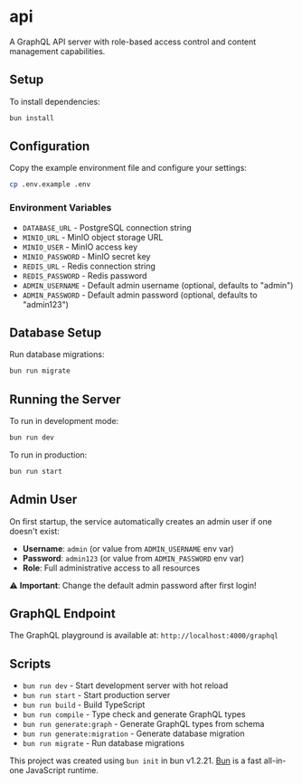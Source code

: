 # api

A GraphQL API server with role-based access control and content management capabilities.

## Setup

To install dependencies:

```bash
bun install
```

## Configuration

Copy the example environment file and configure your settings:

```bash
cp .env.example .env
```

### Environment Variables

- `DATABASE_URL` - PostgreSQL connection string
- `MINIO_URL` - MinIO object storage URL
- `MINIO_USER` - MinIO access key
- `MINIO_PASSWORD` - MinIO secret key
- `REDIS_URL` - Redis connection string
- `REDIS_PASSWORD` - Redis password
- `ADMIN_USERNAME` - Default admin username (optional, defaults to "admin")
- `ADMIN_PASSWORD` - Default admin password (optional, defaults to "admin123")

## Database Setup

Run database migrations:

```bash
bun run migrate
```

## Running the Server

To run in development mode:

```bash
bun run dev
```

To run in production:

```bash
bun run start
```

## Admin User

On first startup, the service automatically creates an admin user if one doesn't exist:

- **Username**: `admin` (or value from `ADMIN_USERNAME` env var)
- **Password**: `admin123` (or value from `ADMIN_PASSWORD` env var)
- **Role**: Full administrative access to all resources

⚠️ **Important**: Change the default admin password after first login!

## GraphQL Endpoint

The GraphQL playground is available at: `http://localhost:4000/graphql`

## Scripts

- `bun run dev` - Start development server with hot reload
- `bun run start` - Start production server
- `bun run build` - Build TypeScript
- `bun run compile` - Type check and generate GraphQL types
- `bun run generate:graph` - Generate GraphQL types from schema
- `bun run generate:migration` - Generate database migration
- `bun run migrate` - Run database migrations

This project was created using `bun init` in bun v1.2.21. [Bun](https://bun.com) is a fast all-in-one JavaScript runtime.

